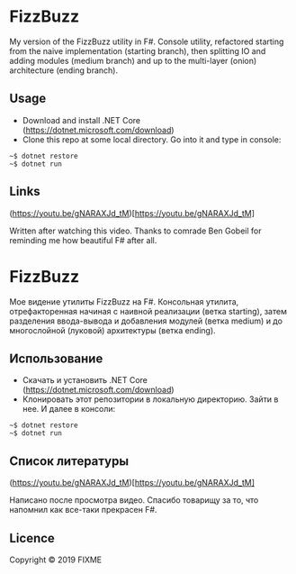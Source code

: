 # FizzBuzz

My version of the FizzBuzz utility in F#. Console utility, refactored starting from the naive implementation (starting branch), then splitting IO and adding modules (medium branch) and up to the multi-layer (onion) architecture (ending branch).

## Usage

* Download and install .NET Core (https://dotnet.microsoft.com/download) 
* Clone this repo at some local directory. Go into it and type in console: 

```console
~$ dotnet restore 
~$ dotnet run 
```

## Links

(https://youtu.be/gNARAXJd_tM)[https://youtu.be/gNARAXJd_tM]

Written after watching this video. Thanks to comrade Ben Gobeil for reminding me how beautiful F# after all.

# FizzBuzz

Мое видение утилиты FizzBuzz на F#. Консольная утилита, отрефакторенная начиная с наивной реализации (ветка starting), затем разделения ввода-вывода и добавления модулей (ветка medium) и до многослойной (луковой) архитектуры (ветка ending). 

## Использование

* Скачать и установить .NET Core (https://dotnet.microsoft.com/download) 
* Клонировать этот репозитории в локальную директорию. Зайти в нее. И далее в консоли:

```console
~$ dotnet restore 
~$ dotnet run 
```

## Список литературы

(https://youtu.be/gNARAXJd_tM)[https://youtu.be/gNARAXJd_tM]

Написано после просмотра видео. Спасибо товарищу за то, что напомнил как  все-таки прекрасен F#.
## Licence

Copyright © 2019 FIXME
